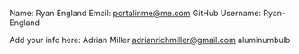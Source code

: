 Name: Ryan England
Email: portalinme@me.com
GitHub Username: Ryan-England

Add your info here:
Adrian Miller
adrianrichmiller@gmail.com
aluminumbulb

